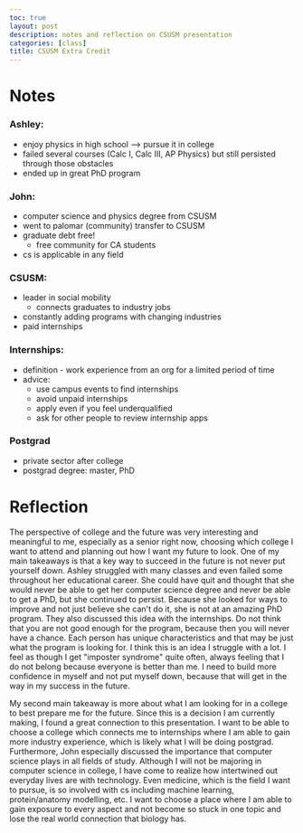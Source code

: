 ```yaml
---
toc: true
layout: post
description: notes and reflection on CSUSM presentation
categories: [class]
title: CSUSM Extra Credit
---
```


# Notes

### Ashley:
- enjoy physics in high school --> pursue it in college
- failed several courses (Calc I, Calc III, AP Physics) but still persisted through those obstacles
- ended up in great PhD program


### John:
- computer science and physics degree from CSUSM
- went to palomar (community) transfer to CSUSM
- graduate debt free!
    - free community for CA students
- cs is applicable in any field


### CSUSM:
- leader in social mobility
    - connects graduates to industry jobs
- constantly adding programs with changing industries
- paid internships


### Internships:
- definition - work experience from an org for a limited period of time
- advice:
    - use campus events to find internships
    - avoid unpaid internships
    - apply even if you feel underqualified
    - ask for other people to review internship apps

### Postgrad
- private sector after college
- postgrad degree: master, PhD

# Reflection

The perspective of college and the future was very interesting and meaningful to me, especially as a senior right now, choosing which college I want to attend and planning out how I want my future to look. One of my main takeaways is that a key way to succeed in the future is not never put yourself down. Ashley struggled with many classes and even failed some throughout her educational career. She could have quit and thought that she would never be able to get her computer science degree and never be able to get a PhD, but she continued to persist. Because she looked for ways to improve and not just believe she can't do it, she is not at an amazing PhD program. They also discussed this idea with the internships. Do not think that you are not good enough for the program, because then you will never have a chance. Each person has unique characteristics and that may be just what the program is looking for. I think this is an idea I struggle with a lot. I feel as though I get "imposter syndrome" quite often, always feeling that I do not belong because everyone is better than me. I need to build more confidence in myself and not put myself down, because that will get in the way in my success in the future.

My second main takeaway is more about what I am looking for in a college to best prepare me for the future. Since this is a decision I am currently making, I found a great connection to this presentation. I want to be able to choose a college which connects me to internships where I am able to gain more industry experience, which is likely what I will be doing postgrad. Furthermore, John especially discussed the importance that computer science plays in all fields of study. Although I will not be majoring in computer science in college, I have come to realize how intertwined out everyday lives are with technology. Even medicine, which is the field I want to pursue, is so involved with cs including machine learning, protein/anatomy modelling, etc. I want to choose a place where I am able to gain exposure to every aspect and not become so stuck in one topic and lose the real world connection that biology has. 

